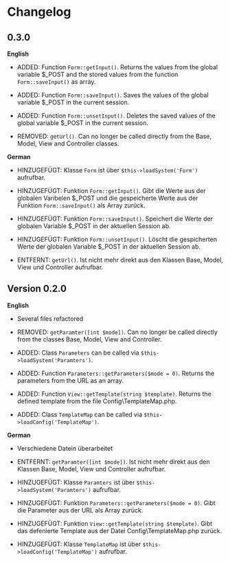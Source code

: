 # Changelog

## 0.3.0

**English**

- ADDED: Function `Form::getInput()`. Returns the values from the global variable $_POST and the stored values from the function `Form::saveInput()` as array.

- ADDED: Function `Form::saveInput()`. Saves the values of the global variable $_POST in the current session.

- ADDED: Function `Form::unsetInput()`. Deletes the saved values of the global variable $_POST in the current session.

- REMOVED: `getUrl()`. Can no longer be called directly from the Base, Model, View and Controller classes.

**German**

- HINZUGEFÜGT: Klasse `Form` ist über `$this->loadSystem('Form')` aufrufbar.

- HINZUGEFÜGT: Funktion `Form::getInput()`. Gibt die Werte aus der globalen Varibelen $_POST und die gespeicherte Werte aus der Funktion `Form::saveInput()` als Array zurück.

- HINZUGEFÜGT: Funktion `Form::saveInput()`. Speichert die Werte der globalen Variable $_POST in der aktuellen Session ab.

- HINZUGEFÜGT: Funktion `Form::unsetInput()`. Löscht die gespicherten Werte der globalen Variable $_POST in der aktuellen Session ab.

- ENTFERNT: `getUrl()`. Ist nicht mehr direkt aus den Klassen Base, Model, View und Controller aufrufbar.



## Version 0.2.0

**English**

- Several files refactored

- REMOVED: `getParamter([int $mode])`. Can no longer be called directly from the classes Base, Model, View and Controller.

- ADDED: Class `Parameters` can be called via `$this->loadSystem('Paramters')`.

- ADDED: Function `Parameters::getParameters($mode = 0)`. Returns the parameters from the URL as an array.

- ADDED: Function `View::getTemplate(string $template)`. Returns the defined template from the file Config\TemplateMap.php.

- ADDED: Class `TemplateMap` can be called via `$this->loadConfig('TemplateMap')`.

**German**

- Verschiedene Datein überarbeitet

- ENTFERNT: `getParamter([int $mode])`. Ist nicht mehr direkt aus den Klassen Base, Model, View und Controller aufrufbar.

- HINZUGEFÜGT: Klasse `Paramters` ist über `$this->loadSystem('Paramters')` aufrufbar.

- HINZUGEFÜGT: Funktion `Parameters::getParameters($mode = 0)`. Gibt die Parameter aus der URL als Array zurück.

- HINZUGEFÜGT: Funktion `View::getTemplate(string $template)`. Gibt das defenierte Template aus der Datei Config\TemplateMap.php zurück.

- HINZUGEFÜGT: Klasse `TemplateMap` ist über `$this->loadConfig('TemplateMap')` aufrufbar.

